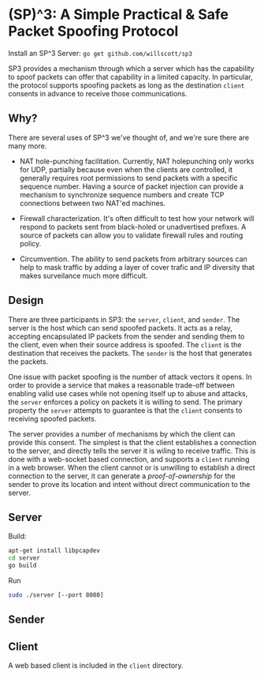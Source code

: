 (SP)^3: A Simple Practical & Safe Packet Spoofing Protocol
======

Install an SP^3 Server: `go get github.com/willscott/sp3`

SP3 provides a mechanism through which a server which has the capability to
spoof packets can offer that capability in a limited capacity. In particular,
the protocol supports spoofing packets as long as the destination `client`
consents in advance to receive those communications.

Why?
-----

There are several uses of SP^3 we've thought of, and we're sure there are many
more.

* NAT hole-punching facilitation.
    Currently, NAT holepunching only works for UDP, partially because even
    when the clients are controlled, it generally requires root permissions
    to send packets with a specific sequence number.  Having a source of
    packet injection can provide a mechanism to synchronize sequence numbers
    and create TCP connections between two NAT'ed machines.

* Firewall characterization.
    It's often difficult to test how your network will respond to packets sent
    from black-holed or unadvertised prefixes. A source of packets can allow you
    to validate firewall rules and routing policy.

* Circumvention.
    The ability to send packets from arbitrary sources can help to mask traffic
    by adding a layer of cover trafic and IP diversity that makes surveilance
    much more difficult.

Design
-----

There are three participants in SP3: the `server`, `client`, and `sender`.
The server is the host which can send spoofed packets. It acts as a relay,
accepting encapsulated IP packets from the sender and sending them to the client,
even when their source address is spoofed.  The `client` is the destination that
receives the packets. The `sender` is the host that generates the packets.

One issue with packet spoofing is the number of attack vectors it opens. In order
to provide a service that makes a reasonable trade-off between enabling valid use
cases while not opening itself up to abuse and attacks, the `server` enforces
a policy on packets it is willing to send.  The primary property the `server`
attempts to guarantee is that the `client` consents to receiving spoofed packets.

The server provides a number of mechanisms by which the client can provide this
consent. The simplest is that the client establishes a connection to the server,
and directly tells the server it is wiling to receive traffic.  This
is done with a web-socket based connection, and supports a `client` running in a
web browser. When the client cannot or is unwilling to establish a direct
connection to the server, it can generate a *proof-of-ownership* for the sender
to prove its location and intent without direct communication to the server.

Server
------

Build:
```bash
apt-get install libpcapdev
cd server
go build
```

Run
```bash
sudo ./server [--port 8080]
```

Sender
------

Client
------

A web based client is included in the `client` directory.
